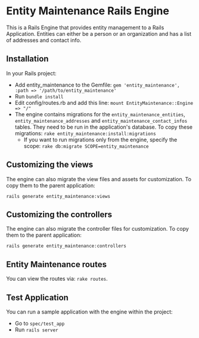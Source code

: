 # Entity Maintenance Rails Engine

This is a Rails Engine that provides entity management to a Rails Application. Entities can either be a person or an organization and has a list of addresses and contact info.

## Installation
In your Rails project:

- Add entity_maintenance to the Gemfile:
    `gem 'entity_maintenance', :path => '/path/to/entity_maintenance'`
- Run `bundle install`
- Edit config/routes.rb and add this line:
    `mount EntityMaintenance::Engine => "/"`
- The engine contains migrations for the `entity_maintenance_entities`, `entity_maintenance_addresses` and `entity_maintenance_contact_infos` tables. They need to be run in the application's database. To copy these migrations:
    `rake entity_maintenance:install:migrations`
    - If you want to run migrations only from the engine, specify the scope:
        `rake db:migrate SCOPE=entity_maintenance`

## Customizing the views
The engine can also migrate the view files and assets for customization. To copy them to the parent application:

    rails generate entity_maintenance:views

## Customizing the controllers
The engine can also migrate the controller files for customization. To copy them to the parent application:

    rails generate entity_maintenance:controllers

## Entity Maintenance routes
You can view the routes via: `rake routes`.

## Test Application
You can run a sample application with the engine within the project:

- Go to `spec/test_app`
- Run `rails server`




